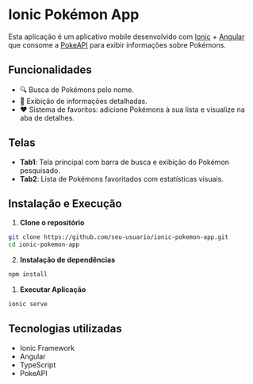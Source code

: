 # Ionic Pokémon App

Esta aplicação é um aplicativo mobile desenvolvido com [Ionic](https://ionicframework.com/) + [Angular](https://angular.io/) que consome a [PokeAPI](https://pokeapi.co/) para exibir informações sobre Pokémons.

## Funcionalidades

- 🔍 Busca de Pokémons pelo nome.
- 📄 Exibição de informações detalhadas.
- ❤️ Sistema de favoritos: adicione Pokémons à sua lista e visualize na aba de detalhes.

## Telas

- **Tab1**: Tela principal com barra de busca e exibição do Pokémon pesquisado.
- **Tab2**: Lista de Pokémons favoritados com estatísticas visuais.

## Instalação e Execução

1. **Clone o repositório**

```bash
git clone https://github.com/seu-usuario/ionic-pokemon-app.git
cd ionic-pokemon-app
```

2. **Instalação de dependências**

```bash
npm install
```

1. **Executar Aplicação**

```bash
ionic serve
```


## Tecnologias utilizadas

- Ionic Framework
- Angular
- TypeScript
- PokeAPI
